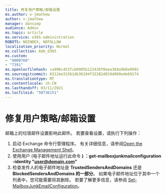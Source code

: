 ```yaml
---
title: 修复用户策略/邮箱设置
ms.author: v-jmathew
author: v-jmathew
manager: dansimp
audience: Admin
ms.topic: article
ms.service: o365-administration
ROBOTS: NOINDEX, NOFOLLOW
localization_priority: Normal
ms.collection: Adm_O365
ms.custom:
- "9000760"
- "7391"
ms.openlocfilehash: ca998c453fcb0905b122436f0eea384a9b8a9992
ms.sourcegitcommit: 6312ee31561db36104f32282d019d069ede69174
ms.translationtype: MT
ms.contentlocale: zh-CN
ms.lasthandoff: 03/11/2021
ms.locfileid: "50736151"
---
```

# <a name="fix-user-policymailbox-settings"></a>修复用户策略/邮箱设置

邮箱上的垃圾邮件设置影响此邮件。 若要查看设置，请执行下列操作：

1. 启动 Exchange 命令行管理程序。 有关详细信息，请参阅[Open the Exchange Management Shell](https://go.microsoft.com/fwlink/?linkid=2101432)。
2. 使用用户 (电子邮件地址运行此命令  **) ：get-mailboxjunkmailconfiguration -identity "user@domain.com"**
3. 检查发件人的电子邮件地址是 **TrustedSendersAndDomains** 还是 **BlockedSendersAndDomains 的一部分**。 如果电子邮件地址位于其中一个列表中，您可能需要将其删除。 若要了解更多信息，请参阅 [Set-MailboxJunkEmailConfiguration](https://go.microsoft.com/fwlink/?linkid=2101047)。
